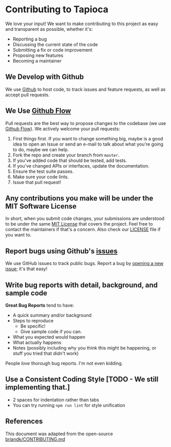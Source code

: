 # Contributing to Tapioca

We love your input! We want to make contributing to this project as easy and transparent as possible, whether it's:

- Reporting a bug
- Discussing the current state of the code
- Submitting a fix or code improvement
- Proposing new features
- Becoming a maintainer

## We Develop with Github
We use [Github](https://github.com) to host code, to track issues and feature requests, as well as accept pull requests.

## We Use [Github Flow](https://guides.github.com/introduction/flow/index.html)
Pull requests are the best way to propose changes to the codebase (we use [Github Flow](https://guides.github.com/introduction/flow/index.html)). We actively welcome your pull requests:

1. First things first. If you want to change something big, maybe is a good idea to open an Issue or send an e-mail 
to talk about what you're going to do, maybe we can help.
2. Fork the repo and create your branch from `master`.
3. If you've added code that should be tested, add tests.
4. If you've changed APIs or interfaces, update the documentation.
5. Ensure the test suite passes.
6. Make sure your code lints.
7. Issue that pull request!

## Any contributions you make will be under the MIT Software License
In short, when you submit code changes, your submissions are understood to be under the same [MIT License](http://choosealicense.com/licenses/mit/) that covers the project. 
Feel free to contact the maintainers if that's a concern. Also check our [LICENSE](LICENSE.txt) file if you want to.

## Report bugs using Github's [issues](https://github.com/yuca-live/tapioca/issues)
We use GitHub issues to track public bugs. Report a bug by [opening a new issue](); it's that easy!

## Write bug reports with detail, background, and sample code
**Great Bug Reports** tend to have:

- A quick summary and/or background
- Steps to reproduce
  - Be specific!
  - Give sample code if you can.
- What you expected would happen
- What actually happens
- Notes (possibly including why you think this might be happening, or stuff you tried that didn't work)

People *love* thorough bug reports. I'm not even kidding.

## Use a Consistent Coding Style [TODO - We still implementing that.]
* 2 spaces for indentation rather than tabs
* You can try running `npm run lint` for style unification

## References
This document was adapted from the open-source [briandk/CONTRIBUTING.md](https://gist.github.com/briandk/3d2e8b3ec8daf5a27a62)
